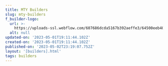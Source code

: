 ```yaml
---
title: MTY Builders
slug: mty-builders
f_builder-logo:
  url: >-
    https://uploads-ssl.webflow.com/607686dcda5167b392aeffe3/64500eeb400cc6506d8d6e4e_MTY%20Logo%20JPEG%20(small)%20(1).jpg
  alt: null
updated-on: '2023-05-01T19:11:44.102Z'
created-on: '2023-05-01T19:11:44.102Z'
published-on: '2023-05-02T23:19:07.752Z'
layout: '[builders].html'
tags: builders
---
```



